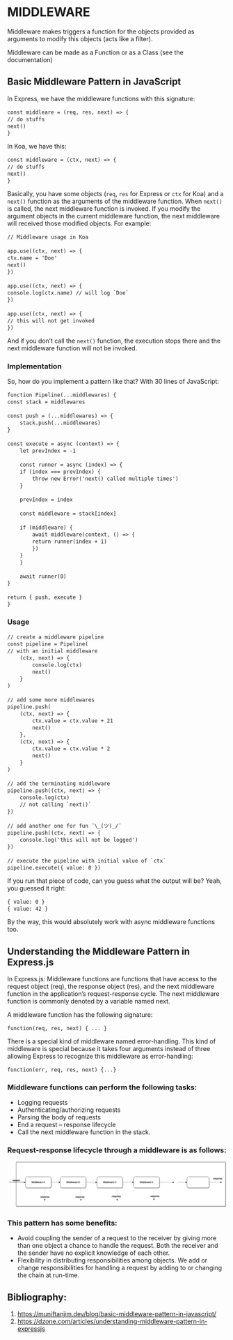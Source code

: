# MIDDLEWARE

Middleware makes triggers a function for the objects provided as arguments to modify this objects (acts like a filter).

Middleware can be made as a Function or as a Class (see the documentation)

## Basic Middleware Pattern in JavaScript
In Express, we have the middleware functions with this signature:
```
const middleare = (req, res, next) => {
// do stuffs
next()
}
```

In Koa, we have this:
```
const middleware = (ctx, next) => {
// do stuffs
next()
}
```

Basically, you have some objects (`req`, `res` for Express or `ctx` for Koa) and a `next()` function as the arguments of the middleware function. When `next()` is called, the next middleware function is invoked. If you modify the argument objects in the current middleware function, the next middleware will received those modified objects. For example:
```
// Middleware usage in Koa

app.use((ctx, next) => {
ctx.name = 'Doe'
next()
})

app.use((ctx, next) => {
console.log(ctx.name) // will log `Doe`
})

app.use((ctx, next) => {
// this will not get invoked
})
```

And if you don’t call the `next()` function, the execution stops there and the next middleware function will not be invoked.

### Implementation
So, how do you implement a pattern like that? With 30 lines of JavaScript:
```
function Pipeline(...middlewares) {
const stack = middlewares

const push = (...middlewares) => {
    stack.push(...middlewares)
}

const execute = async (context) => {
    let prevIndex = -1

    const runner = async (index) => {
    if (index === prevIndex) {
        throw new Error('next() called multiple times')
    }

    prevIndex = index

    const middleware = stack[index]

    if (middleware) {
        await middleware(context, () => {
        return runner(index + 1)
        })
    }
    }

    await runner(0)
}

return { push, execute }
}
```

### Usage
```
// create a middleware pipeline
const pipeline = Pipeline(
// with an initial middleware
    (ctx, next) => {
        console.log(ctx)
        next()
    }
)

// add some more middlewares
pipeline.push(
    (ctx, next) => {
        ctx.value = ctx.value + 21
        next()
    },
    (ctx, next) => {
        ctx.value = ctx.value * 2
        next()
    }
)

// add the terminating middleware
pipeline.push((ctx, next) => {
    console.log(ctx)
    // not calling `next()`
})

// add another one for fun ¯\_(ツ)_/¯
pipeline.push((ctx, next) => {
    console.log('this will not be logged')
})

// execute the pipeline with initial value of `ctx`
pipeline.execute({ value: 0 })
```
If you run that piece of code, can you guess what the output will be? Yeah, you guessed it right:
```
{ value: 0 }
{ value: 42 }
```
By the way, this would absolutely work with async middleware functions too.

## Understanding the Middleware Pattern in Express.js
In Express.js: Middleware functions are functions that have access to the request object (req), the response object (res), and the next middleware function in the application’s request-response cycle. The next middleware function is commonly denoted by a variable named next.

A middleware function has the following signature:
```
function(req, res, next) { ... }
```
There is a special kind of middleware named error-handling. This kind of middleware is special because it takes four arguments instead of three allowing Express to recognize this middleware as error-handling:
```
function(err, req, res, next) {...}
```
### Middleware functions can perform the following tasks:
+ Logging requests
+ Authenticating/authorizing requests
+ Parsing the body of requests
+ End a request – response lifecycle
+ Call the next middleware function in the stack.

### Request-response lifecycle through a middleware is as follows:
![Middleware Diagram](assets/middleware.png "Middleware Diagram")

### This pattern has some benefits:
+ Avoid coupling the sender of a request to the receiver by giving more than one object a chance to handle the request. Both the receiver and the sender have no explicit knowledge of each other.
+ Flexibility in distributing responsibilities among objects. We add or change responsibilities for handling a request by adding to or changing the chain at run-time.

## Bibliography:
1. https://muniftanjim.dev/blog/basic-middleware-pattern-in-javascript/
2. https://dzone.com/articles/understanding-middleware-pattern-in-expressjs